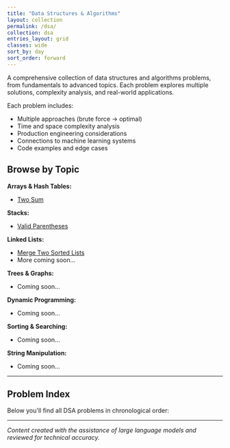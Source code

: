 ```yaml
---
title: "Data Structures & Algorithms"
layout: collection
permalink: /dsa/
collection: dsa
entries_layout: grid
classes: wide
sort_by: day
sort_order: forward
---
```


A comprehensive collection of data structures and algorithms problems, from fundamentals to advanced topics. Each problem explores multiple solutions, complexity analysis, and real-world applications.

Each problem includes:
- Multiple approaches (brute force → optimal)
- Time and space complexity analysis
- Production engineering considerations
- Connections to machine learning systems
- Code examples and edge cases

## Browse by Topic

**Arrays & Hash Tables:**
- [Two Sum](/dsa/0001-two-sum/)

**Stacks:**
- [Valid Parentheses](/dsa/0002-valid-parentheses/)

**Linked Lists:**
- [Merge Two Sorted Lists](/dsa/0003-merge-sorted-lists/)
- More coming soon...

**Trees & Graphs:**
- Coming soon...

**Dynamic Programming:**
- Coming soon...

**Sorting & Searching:**
- Coming soon...

**String Manipulation:**
- Coming soon...

---

## Problem Index

Below you'll find all DSA problems in chronological order:

---

*Content created with the assistance of large language models and reviewed for technical accuracy.*


